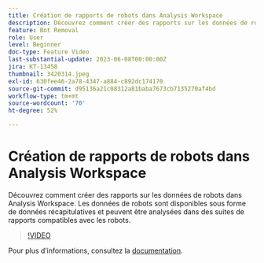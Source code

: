 ```yaml
---
title: Création de rapports de robots dans Analysis Workspace
description: Découvrez comment créer des rapports sur les données de robots dans Analysis Workspace. Les données de robots sont disponibles sous forme de données récapitulatives et peuvent être analysées dans des suites de rapports compatibles avec les robots.
feature: Bot Removal
role: User
level: Beginner
doc-type: Feature Video
last-substantial-update: 2023-06-08T00:00:00Z
jira: KT-13458
thumbnail: 3420314.jpeg
exl-id: 630fee46-2a78-4347-a884-c892dc174170
source-git-commit: d95136a21c08312a81baba7673cb7135270af4bd
workflow-type: tm+mt
source-wordcount: '70'
ht-degree: 52%

---
```


# Création de rapports de robots dans Analysis Workspace

Découvrez comment créer des rapports sur les données de robots dans Analysis Workspace. Les données de robots sont disponibles sous forme de données récapitulatives et peuvent être analysées dans des suites de rapports compatibles avec les robots.

>[!VIDEO](https://video.tv.adobe.com/v/3420314/?learn=on)

Pour plus dʼinformations, consultez la [documentation](https://experienceleague.adobe.com/docs/analytics/components/dimensions/bot-name.html).

